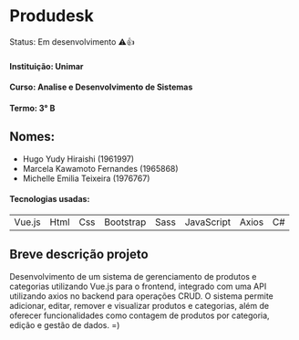 <h1>Produdesk</h1>
Status: Em desenvolvimento ⚠️👍

#### Instituição: Unimar
#### Curso: Analise e Desenvolvimento de Sistemas
#### Termo: 3° B

## Nomes:
+ Hugo Yudy Hiraishi (1961997)
+ Marcela Kawamoto Fernandes (1965868)
+ Michelle Emilia Teixeira (1976767)

#### Tecnologias usadas:

<table>
  <tr>
    <td>Vue.js</td>
    <td>Html</td>
    <td>Css</td>
    <td>Bootstrap</td>
    <td>Sass</td>
    <td>JavaScript</td>
    <td>Axios</td>
    <td>C#</td>
  </tr>
</table>

## Breve descrição projeto 
Desenvolvimento de um sistema de gerenciamento de produtos e categorias utilizando Vue.js para o frontend, integrado com uma API utilizando axios no backend para operações CRUD. 
O sistema permite adicionar, editar, remover e visualizar produtos e categorias, além de oferecer funcionalidades como contagem de produtos por categoria, edição e gestão de dados. =)
